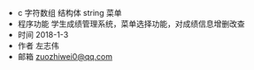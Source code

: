- c   字符数组    结构体    string   菜单
- 程序功能    学生成绩管理系统，菜单选择功能，对成绩信息增删改查
- 时间        2018-1-3
- 作者        左志伟
- 邮箱        zuozhiwei0@qq.com